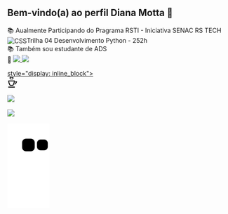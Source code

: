 ## Bem-vindo(a) ao perfil Diana Motta 💖

<div>
    📚 Aualmente Participando do Pragrama RSTI - Iniciativa SENAC RS TECH
</div><div><img align="center" alt="CSS" height="30" width="40" src="https://cdn.jsdelivr.net/gh/devicons/devicon/icons/python/python-original.svg"/>Trilha 04 Desenvolvimento Python - 252h</div>
  <div>📚 Também sou estudante de ADS</div>
    💼 
 

   <a href="https://github.com/DIANAMOTTA">
   <img height="180em" src="https://github-readme-stats.vercel.app/api?username=DIANAMOTTA&show_icons=true&theme=tokyonight&include_all_commits=true&count_private=true"/>
   <img height="180em" src="https://github-readme-stats.vercel.app/api/top-langs/?username=DIANAMOTTA&layout=compact&langs_count=6&theme=tokyonight"/></div>


style="display: inline_block"><br>
   <svg xmlns="http://www.w3.org/2000/svg" width="24" height="24" viewBox="0 0 24 24"><path d="M14.911 10c-.308 3.325-1.397 5.712-2.948 8h-4.926c-1.373-2.009-2.613-4.372-2.948-8h10.822zm2.089-2h-15c0 5.716 1.826 8.996 4 12h7c2.12-2.911 4-6.333 4-12zm1.119 2c-.057.701-.141 1.367-.252 2h1.549c-.449 1.29-1.5 2.478-2.299 2.914-.358 1.038-.787 1.981-1.26 2.852 3.275-1.143 5.847-4.509 6.143-7.766h-3.881zm-1.119 12h-15v2h15v-2zm-3.06-19.614c-.416 1.702-3.07 2.477-3.983 4.614-.088-1.846 1.107-3.031 1.75-3.93 1.045-1.465-.537-2.267-1.633-1.171-.188.187-.38.435-.573.756-.193-.322-.386-.57-.573-.757-1.089-1.09-2.664-.294-1.658 1.137.635.903 1.863 2.095 1.775 3.965-.914-2.137-3.567-2.912-3.984-4.614-.355-1.445.928-2.386 2.29-2.386.793 0 1.613.32 2.15 1.045.537-.725 1.357-1.045 2.15-1.045 1.362 0 2.644.941 2.289 2.386z"/></svg>
        
  <a href="https://instagram.com/dihmotta_" target="_blank"><img src="https://img.shields.io/badge/-Instagram-%23E4405F?style=for-the-badge&logo=instagram&logoColor=white" target="_blank"></a>

  <a href="https://www.linkedin.com/in/diana-motta/" target="_blank"><img src="https://img.shields.io/badge/-LinkedIn-%230077B5?style=for-the-badge&logo=linkedin&logoColor=white" target="_blank"></a> 
 
  ![Snake animation](https://github.com/DIANAMOTTA/DIANAMOTTA/blob/output/github-contribution-grid-snake.svg)


